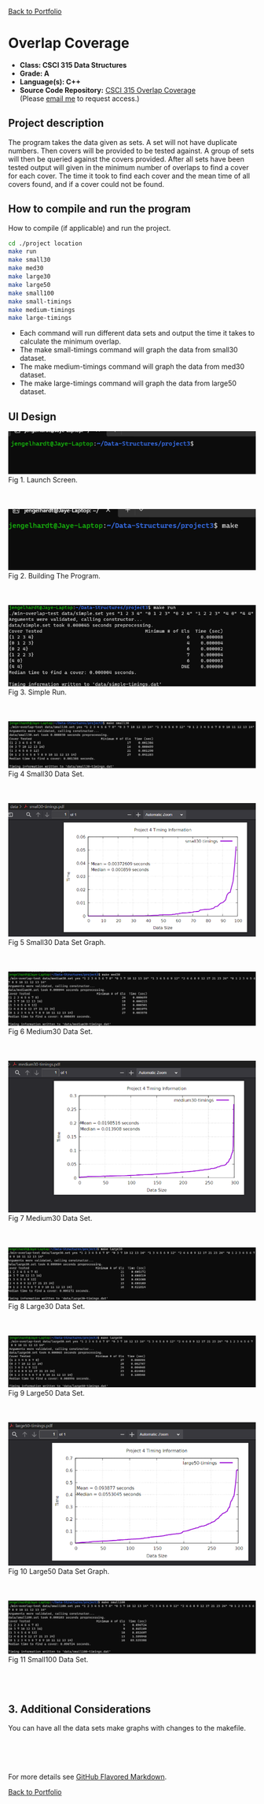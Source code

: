 [Back to Portfolio](./)

Overlap Coverage
===============

-   **Class: CSCI 315 Data Structures**
-   **Grade: A**
-   **Language(s): C++**
-   **Source Code Repository:** [CSCI 315 Overlap Coverage](https://github.com/Packerfan81/Data-Structures.git)  
    (Please [email me](mailto:jeengelhardt@csustudent.net?subject=GitHub%20Access) to request access.)

## Project description

The program takes the data given as sets. A set will not have duplicate numbers. Then covers will be provided to be tested against.  A group of sets will then be queried against the covers provided.  After all sets have been tested output will given in the minimum number of overlaps to find a cover for each cover.  The time it took to find each cover and the mean time of all covers found, and if a cover could not be found.

## How to compile and run the program

How to compile (if applicable) and run the project.

```bash
cd ./project location
make run
make small30
make med30
make large30
make large50
make small100
make small-timings
make medium-timings
make large-timings

```
- Each command will run different data sets and output the time it takes to calculate the minimum overlap.
- The make small-timings command will graph the data from small30 dataset.
- The make medium-timings command will graph the data from med30 dataset.   
- The make large-timings command will graph the data from large50 dataset.   
    

## UI Design

![screenshot](images/MOpening.png)  
Fig 1. Launch Screen.
<br> <br />
<br> <br />
![screenshot](images/MBuild.png)  
Fig 2. Building The Program.
<br> <br />
<br> <br />
![screenshot](images/Msimple_test.png)  
Fig 3. Simple Run.
<br> <br />
<br> <br />
![screenshot](images/mSmall30Timing.png)  
Fig 4 Small30 Data Set.
<br> <br />
<br> <br />
![screenshot](images/smallgraph.png)  
Fig 5 Small30 Data Set Graph.
<br> <br />
<br> <br />
![screenshot](images/Mmed30timing.png)  
Fig 6 Medium30 Data Set.
<br> <br />
<br> <br />
![screenshot](images/medgraph.png)  
Fig 7 Medium30 Data Set.
<br> <br />
<br> <br />
![screenshot](images/mLarge30timing.png)  
Fig 8 Large30 Data Set.
<br> <br />
<br> <br />
![screenshot](images/mLarge50.png)  
Fig 9 Large50 Data Set.
<br> <br />
<br> <br />
![screenshot](images/large50graph.png)  
Fig 10 Large50 Data Set Graph.
<br> <br />
<br> <br />
![screenshot](images/mSmall100.png)  
Fig 11 Small100 Data Set.
<br> <br />
<br> <br />

## 3. Additional Considerations

You can have all the data sets make graphs with changes to the makefile.

<br> <br />
<br> <br />
For more details see [GitHub Flavored Markdown](https://guides.github.com/features/mastering-markdown/).

[Back to Portfolio](./)
